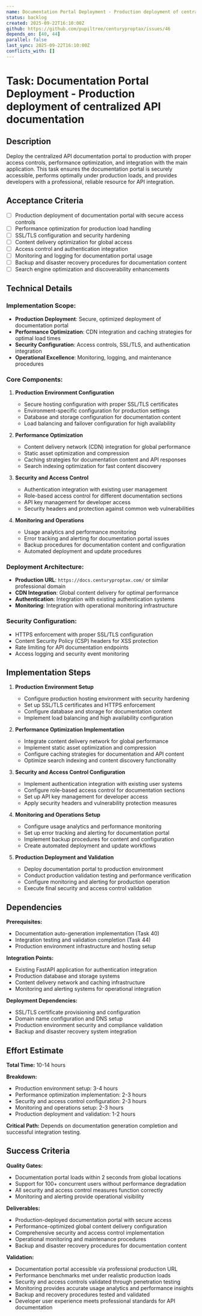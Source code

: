 ```yaml
---
name: Documentation Portal Deployment - Production deployment of centralized API documentation
status: backlog
created: 2025-09-22T16:10:00Z
github: https://github.com/pupiltree/centuryproptax/issues/46
depends_on: [40, 44]
parallel: false
last_sync: 2025-09-22T16:10:00Z
conflicts_with: []
---
```


# Task: Documentation Portal Deployment - Production deployment of centralized API documentation

## Description

Deploy the centralized API documentation portal to production with proper access controls, performance optimization, and integration with the main application. This task ensures the documentation portal is securely accessible, performs optimally under production loads, and provides developers with a professional, reliable resource for API integration.

## Acceptance Criteria

- [ ] Production deployment of documentation portal with secure access controls
- [ ] Performance optimization for production load handling
- [ ] SSL/TLS configuration and security hardening
- [ ] Content delivery optimization for global access
- [ ] Access control and authentication integration
- [ ] Monitoring and logging for documentation portal usage
- [ ] Backup and disaster recovery procedures for documentation content
- [ ] Search engine optimization and discoverability enhancements

## Technical Details

### Implementation Scope:
- **Production Deployment**: Secure, optimized deployment of documentation portal
- **Performance Optimization**: CDN integration and caching strategies for optimal load times
- **Security Configuration**: Access controls, SSL/TLS, and authentication integration
- **Operational Excellence**: Monitoring, logging, and maintenance procedures

### Core Components:

1. **Production Environment Configuration**
   - Secure hosting configuration with proper SSL/TLS certificates
   - Environment-specific configuration for production settings
   - Database and storage configuration for documentation content
   - Load balancing and failover configuration for high availability

2. **Performance Optimization**
   - Content delivery network (CDN) integration for global performance
   - Static asset optimization and compression
   - Caching strategies for documentation content and API responses
   - Search indexing optimization for fast content discovery

3. **Security and Access Control**
   - Authentication integration with existing user management
   - Role-based access control for different documentation sections
   - API key management for developer access
   - Security headers and protection against common web vulnerabilities

4. **Monitoring and Operations**
   - Usage analytics and performance monitoring
   - Error tracking and alerting for documentation portal issues
   - Backup procedures for documentation content and configuration
   - Automated deployment and update procedures

### Deployment Architecture:
- **Production URL**: `https://docs.centuryproptax.com/` or similar professional domain
- **CDN Integration**: Global content delivery for optimal performance
- **Authentication**: Integration with existing authentication systems
- **Monitoring**: Integration with operational monitoring infrastructure

### Security Configuration:
- HTTPS enforcement with proper SSL/TLS configuration
- Content Security Policy (CSP) headers for XSS protection
- Rate limiting for API documentation endpoints
- Access logging and security event monitoring

## Implementation Steps

1. **Production Environment Setup**
   - Configure production hosting environment with security hardening
   - Set up SSL/TLS certificates and HTTPS enforcement
   - Configure database and storage for documentation content
   - Implement load balancing and high availability configuration

2. **Performance Optimization Implementation**
   - Integrate content delivery network for global performance
   - Implement static asset optimization and compression
   - Configure caching strategies for documentation and API content
   - Optimize search indexing and content discovery functionality

3. **Security and Access Control Configuration**
   - Implement authentication integration with existing user systems
   - Configure role-based access control for documentation sections
   - Set up API key management for developer access
   - Apply security headers and vulnerability protection measures

4. **Monitoring and Operations Setup**
   - Configure usage analytics and performance monitoring
   - Set up error tracking and alerting for documentation portal
   - Implement backup procedures for content and configuration
   - Create automated deployment and update workflows

5. **Production Deployment and Validation**
   - Deploy documentation portal to production environment
   - Conduct production validation testing and performance verification
   - Configure monitoring and alerting for production operation
   - Execute final security and access control validation

## Dependencies

**Prerequisites:**
- Documentation auto-generation implementation (Task 40)
- Integration testing and validation completion (Task 44)
- Production environment infrastructure and hosting setup

**Integration Points:**
- Existing FastAPI application for authentication integration
- Production database and storage systems
- Content delivery network and caching infrastructure
- Monitoring and alerting systems for operational integration

**Deployment Dependencies:**
- SSL/TLS certificate provisioning and configuration
- Domain name configuration and DNS setup
- Production environment security and compliance validation
- Backup and disaster recovery system integration

## Effort Estimate

**Total Time:** 10-14 hours

**Breakdown:**
- Production environment setup: 3-4 hours
- Performance optimization implementation: 2-3 hours
- Security and access control configuration: 2-3 hours
- Monitoring and operations setup: 2-3 hours
- Production deployment and validation: 1-2 hours

**Critical Path:** Depends on documentation generation completion and successful integration testing.

## Success Criteria

**Quality Gates:**
- Documentation portal loads within 2 seconds from global locations
- Support for 100+ concurrent users without performance degradation
- All security and access control measures function correctly
- Monitoring and alerting provide operational visibility

**Deliverables:**
- Production-deployed documentation portal with secure access
- Performance-optimized global content delivery configuration
- Comprehensive security and access control implementation
- Operational monitoring and maintenance procedures
- Backup and disaster recovery procedures for documentation content

**Validation:**
- Documentation portal accessible via professional production URL
- Performance benchmarks met under realistic production loads
- Security and access controls validated through penetration testing
- Monitoring provides accurate usage analytics and performance insights
- Backup and recovery procedures tested and validated
- Developer user experience meets professional standards for API documentation